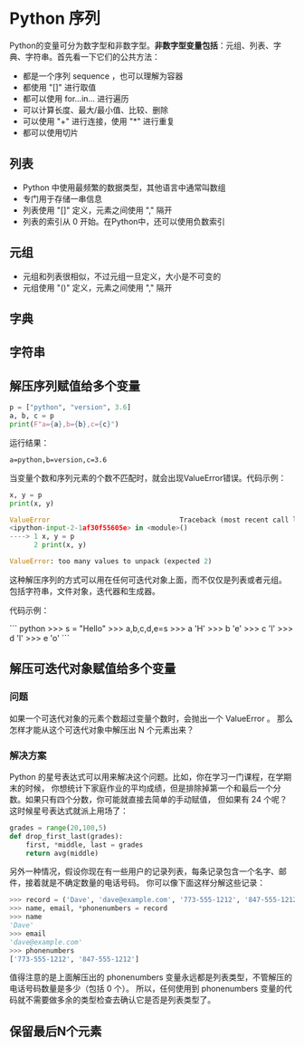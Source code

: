 # Python 序列

Python的变量可分为数字型和非数字型。<b>非数字型变量包括</b>：元组、列表、字典、字符串。首先看一下它们的公共方法：
- 都是一个序列 sequence ，也可以理解为容器
- 都使用 "[]" 进行取值
- 都可以使用 for...in... 进行遍历
- 可以计算长度、最大/最小值、比较、删除
- 可以使用 "+" 进行连接，使用 "\*" 进行重复
- 都可以使用切片

## 列表
- Python 中使用最频繁的数据类型，其他语言中通常叫数组
- 专门用于存储一串信息
- 列表使用 "[]" 定义，元素之间使用 "," 隔开
- 列表的索引从 0 开始。在Python中，还可以使用负数索引

## 元组
- 元组和列表很相似，不过元组一旦定义，大小是不可变的
- 元组使用 "()" 定义，元素之间使用 "," 隔开

## 字典

## 字符串

## 解压序列赋值给多个变量
```python
p = ["python", "version", 3.6]
a, b, c = p
print(F"a={a},b={b},c={c}")
```
运行结果：
```
a=python,b=version,c=3.6
```

当变量个数和序列元素的个数不匹配时，就会出现ValueError错误。代码示例：
```python
x, y = p
print(x, y)

ValueError                                Traceback (most recent call last)
<ipython-input-2-1af30f55605e> in <module>()
----> 1 x, y = p
      2 print(x, y)

ValueError: too many values to unpack (expected 2)
```
这种解压序列的方式可以用在任何可迭代对象上面，而不仅仅是列表或者元组。 包括字符串，文件对象，迭代器和生成器。
<p>代码示例：</p>
``` python
>>> s = "Hello"
>>> a,b,c,d,e=s
>>> a
'H'
>>> b
'e'
>>> c
'l'
>>> d
'l'
>>> e
'o'
```

## 解压可迭代对象赋值给多个变量
### 问题
如果一个可迭代对象的元素个数超过变量个数时，会抛出一个 ValueError 。 那么怎样才能从这个可迭代对象中解压出 N 个元素出来？
### 解决方案
Python 的星号表达式可以用来解决这个问题。比如，你在学习一门课程，在学期末的时候， 你想统计下家庭作业的平均成绩，但是排除掉第一个和最后一个分数。如果只有四个分数，你可能就直接去简单的手动赋值， 但如果有 24 个呢？这时候星号表达式就派上用场了：
```python
grades = range(20,100,5)
def drop_first_last(grades):
    first, *middle, last = grades
    return avg(middle)
```
另外一种情况，假设你现在有一些用户的记录列表，每条记录包含一个名字、邮件，接着就是不确定数量的电话号码。 你可以像下面这样分解这些记录：
```python
>>> record = ('Dave', 'dave@example.com', '773-555-1212', '847-555-1212')
>>> name, email, *phonenumbers = record
>>> name
'Dave'
>>> email
'dave@example.com'
>>> phonenumbers
['773-555-1212', '847-555-1212']
```
值得注意的是上面解压出的 phonenumbers 变量永远都是列表类型，不管解压的电话号码数量是多少（包括 0 个）。 所以，任何使用到 phonenumbers 变量的代码就不需要做多余的类型检查去确认它是否是列表类型了。
## 保留最后N个元素

